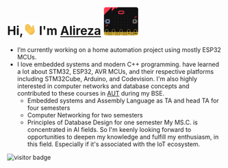 # Hi,<img src="https://raw.githubusercontent.com/ABSphreak/ABSphreak/master/gifs/Hi.gif" width="30px" /> I'm <a href="https://github.com/A-R-S-D/">Alireza</a> <img width="80" src="https://github.com/A-R-S-D/A-R-S-D/blob/cf82969a1602ee72bb20cce6744187f8924fab69/resources/gifs/microbit-happy-face.gif">
- I’m currently working on a home automation project using mostly ESP32 MCUs.
- I love embedded systems and modern C++ programming. have learned a lot about STM32, ESP32, AVR MCUs, and their respective platforms including STM32Cube, Arduino, and Codevision. I'm also highly interested in computer networks and database concepts and contributed to these courses in <a href="https://aut.ac.ir/en/">AUT</a> during my BSE.
  - Embedded systems and Assembly Language as TA and head TA for four semesters
  - Computer Networking for two semesters
  - Principles of Database Design for one semester
My MS.C. is concentrated in AI fields. So I'm keenly looking forward to opportunities to deepen my knowledge and fulfill my enthusiasm, in this field. Especially if it's associated with the IoT ecosystem.


<p  align="left"><img src="https://visitor-badge.glitch.me/badge?page_id=A-R-S-D.readme.md&left_color=green&right_color=red" alt="visitor badge"/>
                
